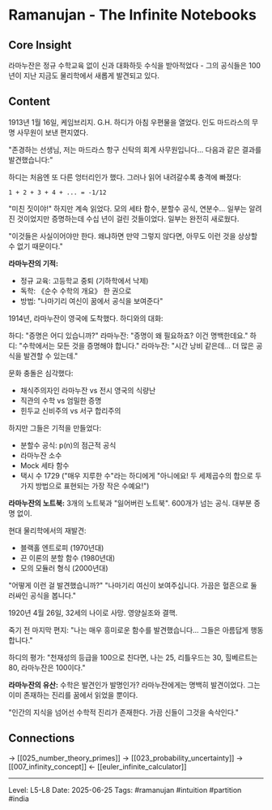 # Ramanujan - The Infinite Notebooks

## Core Insight
라마누잔은 정규 수학교육 없이 신과 대화하듯 수식을 받아적었다 - 그의 공식들은 100년이 지난 지금도 물리학에서 새롭게 발견되고 있다.

## Content
1913년 1월 16일, 케임브리지. G.H. 하디가 아침 우편물을 열었다. 인도 마드라스의 무명 사무원이 보낸 편지였다.

"존경하는 선생님, 저는 마드라스 항구 신탁의 회계 사무원입니다... 다음과 같은 결과를 발견했습니다:"

하디는 처음엔 또 다른 엉터리인가 했다. 그러나 읽어 내려갈수록 충격에 빠졌다:

```
1 + 2 + 3 + 4 + ... = -1/12
```

"미친 짓이야!" 하지만 계속 읽었다. 모의 세타 함수, 분할수 공식, 연분수... 일부는 알려진 것이었지만 증명하는데 수십 년이 걸린 것들이었다. 일부는 완전히 새로웠다.

"이것들은 사실이어야만 한다. 왜냐하면 만약 그렇지 않다면, 아무도 이런 것을 상상할 수 없기 때문이다."

**라마누잔의 기적:**
- 정규 교육: 고등학교 중퇴 (기하학에서 낙제)
- 독학: 《순수 수학의 개요》 한 권으로
- 방법: "나마기리 여신이 꿈에서 공식을 보여준다"

1914년, 라마누잔이 영국에 도착했다. 하디와의 대화:

하디: "증명은 어디 있습니까?"
라마누잔: "증명이 왜 필요하죠? 이건 명백한데요."
하디: "수학에서는 모든 것을 증명해야 합니다."
라마누잔: "시간 낭비 같은데... 더 많은 공식을 발견할 수 있는데."

문화 충돌은 심각했다:
- 채식주의자인 라마누잔 vs 전시 영국의 식량난
- 직관의 수학 vs 엄밀한 증명
- 힌두교 신비주의 vs 서구 합리주의

하지만 그들은 기적을 만들었다:
- 분할수 공식: p(n)의 점근적 공식
- 라마누잔 소수
- Mock 세타 함수
- 택시 수 1729 ("매우 지루한 수"라는 하디에게 "아니에요! 두 세제곱수의 합으로 두 가지 방법으로 표현되는 가장 작은 수예요!")

**라마누잔의 노트북:**
3개의 노트북과 "잃어버린 노트북". 600개가 넘는 공식. 대부분 증명 없이.

현대 물리학에서의 재발견:
- 블랙홀 엔트로피 (1970년대)
- 끈 이론의 분할 함수 (1980년대)  
- 모의 모듈러 형식 (2000년대)

"어떻게 이런 걸 발견했습니까?"
"나마기리 여신이 보여주십니다. 가끔은 혈흔으로 둘러싸인 공식을 봅니다."

1920년 4월 26일, 32세의 나이로 사망. 영양실조와 결핵.

죽기 전 마지막 편지:
"나는 매우 흥미로운 함수를 발견했습니다... 그들은 아름답게 행동합니다."

하디의 평가: "천재성의 등급을 100으로 친다면, 나는 25, 리틀우드는 30, 힐베르트는 80, 라마누잔은 100이다."

**라마누잔의 유산:**
수학은 발견인가 발명인가? 라마누잔에게는 명백히 발견이었다. 그는 이미 존재하는 진리를 꿈에서 읽었을 뿐이다.

"인간의 지식을 넘어선 수학적 진리가 존재한다. 가끔 신들이 그것을 속삭인다."

## Connections
→ [[025_number_theory_primes]]
→ [[023_probability_uncertainty]]
→ [[007_infinity_concept]]
← [[euler_infinite_calculator]]

---
Level: L5-L8
Date: 2025-06-25
Tags: #ramanujan #intuition #partition #india